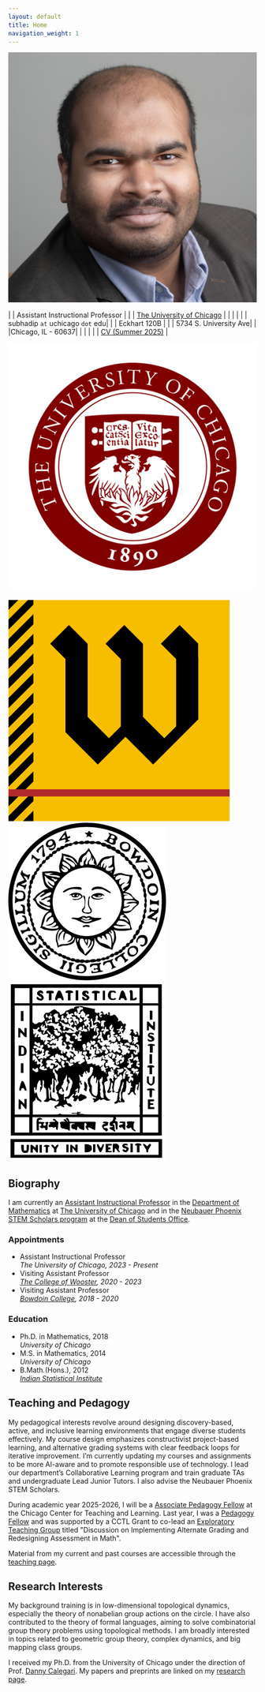```yaml
---
layout: default
title: Home
navigation_weight: 1
---
```


<div class="about">
<div class="picture">

[![Subhadip Chowdhury](assets/photos/me_small.jpg)](assets/photos/)
</div>

<div class="mail">

| <i class="fa-solid fa-user-tie"></i> | Assistant Instructional Professor |
| <i class="fa-solid fa-building-columns"></i> | [The University of Chicago](https://www.uchicago.edu)  |
|        |    |
| <i class="fa-solid fa-envelope"></i> | subhadip `at` uchicago `dot` edu|
| <i class="fa-solid fa-location-dot"></i> | Eckhart 120B |
| <i class="fa-solid fa-signs-post"></i> | 5734 S. University Ave|
|        |Chicago, IL - 60637|
|        |    |
| <i class="fa-solid fa-file-pdf"></i> | [CV (Summer 2025)](assets/CV.pdf) |

</div>
<div class="shield">
  <div class="current">
  
  ![The University of Chicago](assets/logos/UChicago_seal.svg "Crescat scientia; vita excolatur")
  </div>
  <div class="old">
  
   [![The College of Wooster](assets/logos/Wooster_seal.png "Ex Uno Fonte")](https://wooster.edu/)
   [![Bowdoin College](assets/logos/bowdoin_seal.png "Ut Aquila Versus Coelum")](https://www.bowdoin.edu/)
   [![Indian Statistical Institute](assets/logos/isi_logo.png "भिन्नेष्वैक्यस्य दर्शनम्")](https://www.isibang.ac.in/)
  </div>
</div>

</div>

<div class='anchor'>

## Biography

I am currently an [Assistant Instructional Professor](https://mathematics.uchicago.edu/people/profile/subhadip-chowdhury/) in the [Department of Mathematics](https://mathematics.uchicago.edu/) at [The University of Chicago](https://www.uchicago.edu/) and in the [Neubauer Phoenix STEM Scholars program](https://college.uchicago.edu/phoenix-stem) at the [Dean of Students Office](https://college.uchicago.edu/student-services/college-dean-students).

<div class='experience'>

### Appointments ###

* Assistant Instructional Professor <br> 
  _The University of Chicago, 2023 - Present_
* Visiting Assistant Professor <br> 
  _[The College of Wooster](https://wooster.edu/), 2020 - 2023_
* Visiting Assistant Professor <br> 
  _[Bowdoin College](https://www.bowdoin.edu/), 2018 - 2020_

</div>

<div class='education'>

### Education ###

* Ph.D. in Mathematics, 2018<br>
  _University of Chicago_
* M.S. in Mathematics, 2014<br>
  _University of Chicago_
* B.Math.(Hons.), 2012<br>
  _[Indian Statistical Institute](https://www.isibang.ac.in/)_

</div>

</div>

<div class='anchor'>

## Teaching and Pedagogy

My pedagogical interests revolve around designing discovery-based, active, and inclusive learning environments that engage diverse students effectively. My course design emphasizes constructivist project-based learning, and alternative grading systems with clear feedback loops for iterative improvement. I’m currently updating my courses and assignments to be more AI-aware and to promote responsible use of technology. I lead our department’s Collaborative Learning program and train graduate TAs and undergraduate Lead Junior Tutors. I also advise the Neubauer Phoenix STEM Scholars.

During academic year 2025-2026, I will be a [Associate Pedagogy Fellow](https://teaching.uchicago.edu/programs/associate-pedagogy-fellows) at the Chicago Center for Teaching and Learning. Last year, I was a [Pedagogy Fellow](https://teaching.uchicago.edu/programs/pedagogy-fellows-program) and was supported by a CCTL Grant to co-lead an [Exploratory Teaching Group](https://teaching.uchicago.edu/programs/exploratory-teaching-groups) titled "Discussion on Implementing Alternate Grading and Redesigning Assessment in Math".

Material from my current and past courses are accessible through the [teaching page](teaching).

</div>

<div class='anchor'>

## Research Interests

My background training is in low-dimensional topological dynamics, especially the theory of nonabelian group actions on the circle. I have also contributed to the theory of formal languages, aiming to solve combinatorial group theory problems using topological methods. I am broadly interested in topics related to geometric group theory, complex dynamics, and big mapping class groups. 

I received my Ph.D. from the University of Chicago under the direction of Prof. [Danny Calegari](http://math.uchicago.edu/~dannyc/). My papers and preprints are linked on my [research page](research).

</div>


